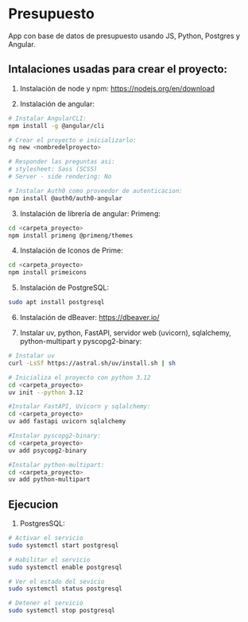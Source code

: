 # Presupuesto
App con base de datos de presupuesto usando JS, Python, Postgres y Angular.

## Intalaciones usadas para crear el proyecto:
1. Instalación de node y npm:
https://nodejs.org/en/download

2. Instalación de angular: 
``` bash 
# Instalar AngularCLI:
npm install -g @angular/cli 

# Crear el proyecto e inicializarlo:
ng new <nombredelproyecto>

# Responder las preguntas asi:
# stylesheet: Sass (SCSS) 
# Server - side rendering: No

# Instalar Auth0 como proveedor de autenticacion:
npm install @auth0/auth0-angular
```

3. Instalación de librería de angular: Primeng: 
``` bash
cd <carpeta_proyecto>
npm install primeng @primeng/themes
```

4. Instalación de Iconos de Prime: 
``` bash
cd <carpeta_proyecto>
npm install primeicons
```

5. Instalación de PostgreSQL:

```bash
sudo apt install postgresql
```

6. Instalación de dBeaver:
https://dbeaver.io/

7. Instalar uv, python, FastAPI, servidor web (uvicorn), sqlalchemy, python-multipart y pyscopg2-binary: 

```bash
# Instalar uv
curl -LsSf https://astral.sh/uv/install.sh | sh 

# Inicializa el proyecto con python 3.12
cd <carpeta_proyecto> 
uv init --python 3.12

#Instalar FastAPI, Uvicorn y sqlalchemy:
cd <carpeta_proyecto> 
uv add fastapi uvicorn sqlalchemy

#Instalar pyscopg2-binary: 
cd <carpeta_proyecto>  
uv add psycopg2-binary

#Instalar python-multipart:
cd <carpeta_proyecto> 
uv add python-multipart

```

## Ejecucion

1. PostgresSQL:
```bash
# Activar el servicio
sudo systemctl start postgresql

# Habilitar el servicio
sudo systemctl enable postgresql 

# Ver el estado del sevicio
sudo systemctl status postgresql

# Detener el servicio
sudo systemctl stop postgresql 
```



